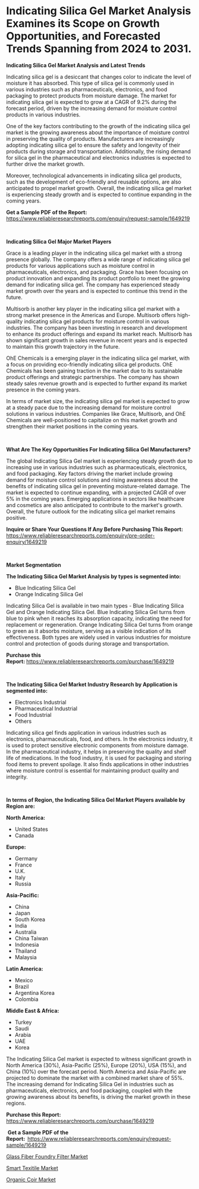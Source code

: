 <p><h1>Indicating Silica Gel Market Analysis Examines its Scope on Growth Opportunities, and Forecasted Trends Spanning from 2024 to 2031.</h1></p><p><strong>Indicating Silica Gel Market Analysis and Latest Trends</strong></p>
<p><p>Indicating silica gel is a desiccant that changes color to indicate the level of moisture it has absorbed. This type of silica gel is commonly used in various industries such as pharmaceuticals, electronics, and food packaging to protect products from moisture damage. The market for indicating silica gel is expected to grow at a CAGR of 9.2% during the forecast period, driven by the increasing demand for moisture control products in various industries.</p><p>One of the key factors contributing to the growth of the indicating silica gel market is the growing awareness about the importance of moisture control in preserving the quality of products. Manufacturers are increasingly adopting indicating silica gel to ensure the safety and longevity of their products during storage and transportation. Additionally, the rising demand for silica gel in the pharmaceutical and electronics industries is expected to further drive the market growth.</p><p>Moreover, technological advancements in indicating silica gel products, such as the development of eco-friendly and reusable options, are also anticipated to propel market growth. Overall, the indicating silica gel market is experiencing steady growth and is expected to continue expanding in the coming years.</p></p>
<p><strong>Get a Sample PDF of the Report:&nbsp;</strong> <a href="https://www.reliableresearchreports.com/enquiry/request-sample/1649219">https://www.reliableresearchreports.com/enquiry/request-sample/1649219</a></p>
<p>&nbsp;</p>
<p><strong>Indicating Silica Gel Major Market Players</strong></p>
<p><p>Grace is a leading player in the indicating silica gel market with a strong presence globally. The company offers a wide range of indicating silica gel products for various applications such as moisture control in pharmaceuticals, electronics, and packaging. Grace has been focusing on product innovation and expanding its product portfolio to meet the growing demand for indicating silica gel. The company has experienced steady market growth over the years and is expected to continue this trend in the future.</p><p>Multisorb is another key player in the indicating silica gel market with a strong market presence in the Americas and Europe. Multisorb offers high-quality indicating silica gel products for moisture control in various industries. The company has been investing in research and development to enhance its product offerings and expand its market reach. Multisorb has shown significant growth in sales revenue in recent years and is expected to maintain this growth trajectory in the future.</p><p>OhE Chemicals is a emerging player in the indicating silica gel market, with a focus on providing eco-friendly indicating silica gel products. OhE Chemicals has been gaining traction in the market due to its sustainable product offerings and strategic partnerships. The company has shown steady sales revenue growth and is expected to further expand its market presence in the coming years.</p><p>In terms of market size, the indicating silica gel market is expected to grow at a steady pace due to the increasing demand for moisture control solutions in various industries. Companies like Grace, Multisorb, and OhE Chemicals are well-positioned to capitalize on this market growth and strengthen their market positions in the coming years.</p></p>
<p>&nbsp;</p>
<p><strong>What Are The Key Opportunities For Indicating Silica Gel Manufacturers?</strong></p>
<p><p>The global Indicating Silica Gel market is experiencing steady growth due to increasing use in various industries such as pharmaceuticals, electronics, and food packaging. Key factors driving the market include growing demand for moisture control solutions and rising awareness about the benefits of indicating silica gel in preventing moisture-related damage. The market is expected to continue expanding, with a projected CAGR of over 5% in the coming years. Emerging applications in sectors like healthcare and cosmetics are also anticipated to contribute to the market's growth. Overall, the future outlook for the indicating silica gel market remains positive.</p></p>
<p><strong>Inquire or Share Your Questions If Any Before Purchasing This Report:</strong> <a href="https://www.reliableresearchreports.com/enquiry/pre-order-enquiry/1649219">https://www.reliableresearchreports.com/enquiry/pre-order-enquiry/1649219</a></p>
<p>&nbsp;</p>
<p><strong>Market Segmentation</strong></p>
<p><strong>The Indicating Silica Gel Market Analysis by types is segmented into:</strong></p>
<p><ul><li>Blue Indicating Silica Gel</li><li>Orange Indicating Silica Gel</li></ul></p>
<p><p>Indicating Silica Gel is available in two main types - Blue Indicating Silica Gel and Orange Indicating Silica Gel. Blue Indicating Silica Gel turns from blue to pink when it reaches its absorption capacity, indicating the need for replacement or regeneration. Orange Indicating Silica Gel turns from orange to green as it absorbs moisture, serving as a visible indication of its effectiveness. Both types are widely used in various industries for moisture control and protection of goods during storage and transportation.</p></p>
<p><strong>Purchase this Report:&nbsp;</strong><a href="https://www.reliableresearchreports.com/purchase/1649219">https://www.reliableresearchreports.com/purchase/1649219</a></p>
<p>&nbsp;</p>
<p><strong>The Indicating Silica Gel Market Industry Research by Application is segmented into:</strong></p>
<p><ul><li>Electronics Industrial</li><li>Pharmaceutical Industrial</li><li>Food Industrial</li><li>Others</li></ul></p>
<p><p>Indicating silica gel finds application in various industries such as electronics, pharmaceuticals, food, and others. In the electronics industry, it is used to protect sensitive electronic components from moisture damage. In the pharmaceutical industry, it helps in preserving the quality and shelf life of medications. In the food industry, it is used for packaging and storing food items to prevent spoilage. It also finds applications in other industries where moisture control is essential for maintaining product quality and integrity.</p></p>
<p>&nbsp;</p>
<p><strong>In terms of Region, the Indicating Silica Gel Market Players available by Region are:</strong></p>
<p>
    <p> <strong> North America: </strong>
        <ul>
            <li>United States</li>
            <li>Canada</li>
        </ul>
        </p> 
    <p> <strong> Europe: </strong>
        <ul>
            <li>Germany</li>
            <li>France</li>
            <li>U.K.</li>
            <li>Italy</li>
            <li>Russia</li>
        </ul>
        </p> 
    <p> <strong> Asia-Pacific: </strong>
        <ul>
            <li>China</li>
            <li>Japan</li>
            <li>South Korea</li>
            <li>India</li>
            <li>Australia</li>
            <li>China Taiwan</li>
            <li>Indonesia</li>
            <li>Thailand</li>
            <li>Malaysia</li>
        </ul>
        </p> 
    <p> <strong> Latin America: </strong>
        <ul>
            <li>Mexico</li>
            <li>Brazil</li>
            <li>Argentina Korea</li>
            <li>Colombia</li>
        </ul>
        </p> 
    <p> <strong> Middle East & Africa: </strong>
        <ul>
            <li>Turkey</li>
            <li>Saudi</li>
            <li>Arabia</li>
            <li>UAE</li>
            <li>Korea</li>
        </ul>
    </p>
    </p>
<p><p>The Indicating Silica Gel market is expected to witness significant growth in North America (30%), Asia-Pacific (25%), Europe (20%), USA (15%), and China (10%) over the forecast period. North America and Asia-Pacific are projected to dominate the market with a combined market share of 55%. The increasing demand for Indicating Silica Gel in industries such as pharmaceuticals, electronics, and food packaging, coupled with the growing awareness about its benefits, is driving the market growth in these regions.</p></p>
<p><strong>Purchase this Report: </strong><a href="https://www.reliableresearchreports.com/purchase/1649219">https://www.reliableresearchreports.com/purchase/1649219</a></p>
<p>&nbsp;<strong>Get a Sample PDF of the Report:&nbsp;&nbsp;</strong><a href="https://www.reliableresearchreports.com/enquiry/request-sample/1649219">https://www.reliableresearchreports.com/enquiry/request-sample/1649219</a></p>
<p><strong></strong></p>
<p><p><a href="https://view.publitas.com/reportprime-1/glass-fiber-foundry-filter-market-size-focuses-on-market-dynamics-in-depth-analysis-and-future-projections-of-its-market-forecasted-for-period-from-2023-to-2030/">Glass Fiber Foundry Filter Market</a></p><p><a href="https://view.publitas.com/reportprime-1/smart-texitile-market-research-report-forecasted-for-period-from-2023-2030-by-market-type-market-application-and-region/">Smart Texitile Market</a></p><p><a href="https://view.publitas.com/reportprime-1/organic-coir-market-research-report-provides-critical-insights-that-can-help-shape-business-development-and-investment-strategies/">Organic Coir Market</a></p></p>
